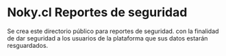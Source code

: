 # Noky.cl Reportes de seguridad
Se crea este directorio público para reportes de seguridad. con la finalidad de dar seguridad a los usuarios de la plataforma que sus datos estarán resguardados.